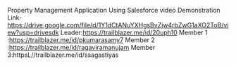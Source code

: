 Property Management Application Using Salesforce
video Demonstration Link-https://drive.google.com/file/d/1Y1dCtANuYXHgsBvZjw4rbZwG1aXO2ToB/view?usp=drivesdk
Leader:https://trailblazer.me/id/20uph10
Member 1 :https://trailblazer.me/id/pkumarasamy7
Member 2 :https://trailblazer.me/id/ragaviramanujam
Member 3:httpsL//trailblazer.me/id/ssagastiyas

